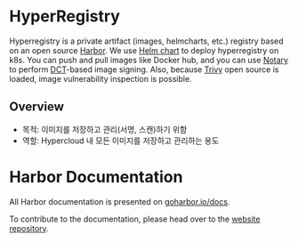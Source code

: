 # HyperRegistry
Hyperregistry is a private artifact (images, helmcharts, etc.) registry based on an open source [Harbor](https://github.com/goharbor/harbor). We use [Helm chart](https://github.com/tmax-cloud/harbor-helm) to deploy hyperregistry on k8s. You can push and pull images like Docker hub, and you can use [Notary](https://github.com/notaryproject/notary) to perform [DCT](https://docs.docker.com/engine/security/trust/)-based image signing. Also, because [Trivy](https://github.com/aquasecurity/trivy) open source is loaded, image vulnerability inspection is possible.

## Overview
* 목적: 이미지를 저장하고 관리(서명, 스캔)하기 위함
* 역할: Hypercloud 내 모든 이미지를 저장하고 관리하는 용도

# Harbor Documentation

All Harbor documentation is presented on [goharbor.io/docs](https://goharbor.io/docs).

To contribute to the documentation, please head over to the [website repository](https://github.com/goharbor/website).
